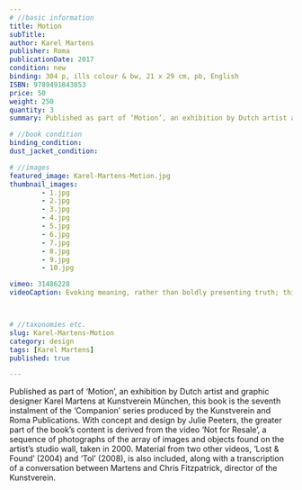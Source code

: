 ```yaml
---
# //basic information
title: Motion
subTitle:
author: Karel Martens
publisher: Roma
publicationDate: 2017
condition: new
binding: 304 p, ills colour & bw, 21 x 29 cm, pb, English
ISBN: 9789491843853
price: 50
weight: 250
quantity: 3
summary: Published as part of ‘Motion’, an exhibition by Dutch artist and graphic designer Karel Martens at Kunstverein München, this book is the seventh instalment of the ‘Companion’ series produced by the Kunstverein and Roma Publications.

# //book condition
binding_condition:
dust_jacket_condition:

# //images
featured_image: Karel-Martens-Motion.jpg
thumbnail_images:
        - 1.jpg
        - 2.jpg
        - 3.jpg
        - 4.jpg
        - 5.jpg
        - 6.jpg
        - 7.jpg
        - 8.jpg
        - 9.jpg
        - 10.jpg

vimeo: 31486228
videoCaption: Evoking meaning, rather than boldly presenting truth; this is the essence of typographer Karel Martens' work.



# //taxonomies etc.
slug: Karel-Martens-Motion
category: design
tags: [Karel Martens]
published: true

---
```



Published as part of ‘Motion’, an exhibition by Dutch artist and graphic designer Karel Martens at Kunstverein München, this book is the seventh instalment of the ‘Companion’ series produced by the Kunstverein and Roma Publications. With concept and design by Julie Peeters, the greater part of the book’s content is derived from the video ‘Not for Resale’, a sequence of photographs of the array of images and objects found on the artist’s studio wall, taken in 2000. Material from two other videos, ‘Lost & Found’ (2004) and ‘Tol’ (2008), is also included, along with a transcription of a conversation between Martens and Chris Fitzpatrick, director of the Kunstverein.
